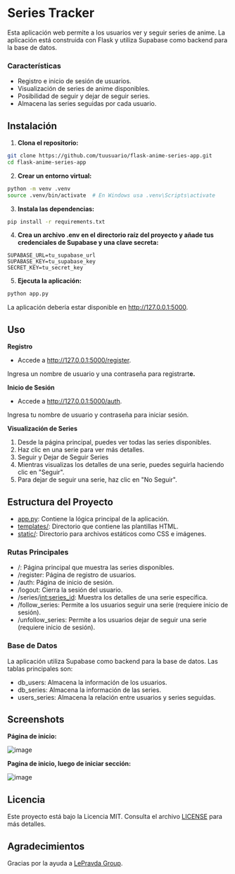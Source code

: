 # Series Tracker

Esta aplicación web permite a los usuarios ver y seguir series de anime. La aplicación está construida con Flask y utiliza Supabase como backend para la base de datos.

### Características

* Registro e inicio de sesión de usuarios.
* Visualización de series de anime disponibles.
* Posibilidad de seguir y dejar de seguir series.
* Almacena las series seguidas por cada usuario.

## Instalación

1. **Clona el repositorio:**

```bash
git clone https://github.com/tuusuario/flask-anime-series-app.git
cd flask-anime-series-app
```

2. **Crear un entorno virtual:**

```bash
python -m venv .venv
source .venv/bin/activate  # En Windows usa .venv\Scripts\activate
```

3. **Instala las dependencias:**

```bash
pip install -r requirements.txt
```

4. **Crea un archivo .env en el directorio raíz del proyecto y añade tus credenciales de Supabase y una clave secreta:**

```
SUPABASE_URL=tu_supabase_url
SUPABASE_KEY=tu_supabase_key
SECRET_KEY=tu_secret_key
```

5. **Ejecuta la aplicación:**

```bash
python app.py
```

La aplicación debería estar disponible en http://127.0.0.1:5000.

## Uso

**Registro**

* Accede a http://127.0.0.1:5000/register.

Ingresa un nombre de usuario y una contraseña para registrart**e.**

**Inicio de Sesión**

* Accede a http://127.0.0.1:5000/auth.

Ingresa tu nombre de usuario y contraseña para iniciar sesión.

**Visualización de Series**

1. Desde la página principal, puedes ver todas las series disponibles.
2. Haz clic en una serie para ver más detalles.
3. Seguir y Dejar de Seguir Series
4. Mientras visualizas los detalles de una serie, puedes seguirla haciendo clic en "Seguir".
5. Para dejar de seguir una serie, haz clic en "No Seguir".

## Estructura del Proyecto

* [app.py](https://github.com/Enma03/Series-Tracker/blob/main/app.py): Contiene la lógica principal de la aplicación.
* [templates/](https://github.com/Enma03/Series-Tracker/tree/main/templates): Directorio que contiene las plantillas HTML.
* [static/](https://github.com/Enma03/Series-Tracker/tree/main/static): Directorio para archivos estáticos como CSS e imágenes.

### Rutas Principales

* /: Página principal que muestra las series disponibles.
* /register: Página de registro de usuarios.
* /auth: Página de inicio de sesión.
* /logout: Cierra la sesión del usuario.
* /series/[int:series_id](int:series_id): Muestra los detalles de una serie específica.
* /follow_series: Permite a los usuarios seguir una serie (requiere inicio de sesión).
* /unfollow_series: Permite a los usuarios dejar de seguir una serie (requiere inicio de sesión).

### Base de Datos

La aplicación utiliza Supabase como backend para la base de datos. Las tablas principales son:

* db_users: Almacena la información de los usuarios.
* db_series: Almacena la información de las series.
* users_series: Almacena la relación entre usuarios y series seguidas.

## Screenshots

**Página de inicio:**

![image](https://github.com/user-attachments/assets/27ca3641-d765-4ea3-9341-60c152cb09de)


**Pagina de inicio, luego de iniciar sección:**

![image](https://github.com/user-attachments/assets/c485fda6-774a-44f6-8ef6-d8ceaa50fa68)

## Licencia

Este proyecto está bajo la Licencia MIT. Consulta el archivo [LICENSE](https://github.com/Enma03/Series-Tracker/blob/main/LICENSE) para más detalles.

## Agradecimientos

Gracias por la ayuda a [LePravda Group](https://github.com/lepravdag).
